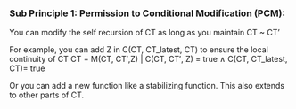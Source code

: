 ### Sub Principle 1: Permission to Conditional Modification (PCM):

You can modify the self recursion of CT as long as you maintain CT ~ CT’ 

For example, you can add Z in C(CT, CT_latest, CT) to ensure the local continuity of CT 
CT = M(CT, CT′,Z) | C(CT, CT′, Z) = true ∧ C(CT, CT_latest, CT)= true

Or you can add a new function like a stabilizing function. This also extends to other parts of CT.